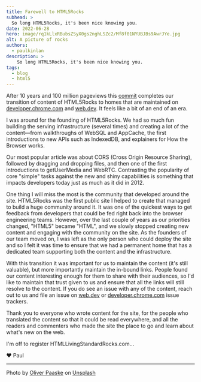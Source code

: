 ```yaml
---
title: Farewell to HTML5Rocks
subhead: >
  So long HTML5Rocks, it's been nice knowing you.
date: 2022-06-28
hero: image/rq1kLlxRBubsZSyX0gs2nghLSZc2/Mf8f01NYUBJBs9AwrJYe.jpg
alt: A picture of rocks
authors: 
  - paulkinlan
description: >
    So long HTML5Rocks, it's been nice knowing you.
tags:
  - blog
  - html5
---
```


After 10 years and 100 million pageviews this 
[commit](https://github.com/html5rocks/www.html5rocks.com/pull/1548) completes 
our transition of content of HTML5Rocks to homes that are maintained on 
[developer.chrome.com](https://developer.chrome.com/) and 
[web.dev](/). It feels like a bit of an end of an era.

I was around for the founding of HTML5Rocks. We had so much fun building the 
serving infrastructure (several times) and creating a lot of the content—from 
walkthroughs of WebSQL and AppCache, the first introductions to new APIs such as 
IndexedDB, and explainers for How the Browser works.

Our most popular article was about CORS (Cross Origin Resource Sharing), 
followed by dragging and dropping files, and then one of the first introductions 
to getUserMedia and WebRTC. Contrasting the popularity of core "simple" tasks 
against the new and shiny capabilities is something that impacts developers 
today just as much as it did in 2012.

One thing I will miss the most is the community that developed around the site. 
HTML5Rocks was the first public site I helped to create that managed to build a 
huge community around it. It was one of the quickest ways to get feedback from 
developers that could be fed right back into the browser engineering teams. 
However, over the last couple of years as our priorities changed, "HTML5" became 
"HTML", and we slowly stopped creating new content and engaging with the 
community on the site. As the founders of our team moved on, I was left as the 
only person who could deploy the site and so I felt it was time to ensure that 
we had a permanent home that has a dedicated team supporting both the content 
and the infrastructure.

With this transition it was important for us to maintain the content (it's still 
valuable), but more importantly maintain the in-bound links. People found our 
content interesting enough for them to share with their audiences, so I'd like 
to maintain that trust given to us and ensure that all the links will still 
resolve to the content. If you do see an issue with any of the content, reach out
to us and file an issue on 
[web.dev](https://github.com/googlechrome/web.dev/issues) or 
[developer.chrome.com](https://github.com/googlechrome/developer.chrome.com/issues) 
issue trackers.

Thank you to everyone who wrote content for the site, for the people who 
translated the content so that it could be read everywhere, and all the readers 
and commenters who made the site the place to go and learn about what's new on 
the web.

I'm off to register HTMLLivingStandardRocks.com…

♥️ Paul

--- 
Photo by [Oliver Paaske](https://unsplash.com/@photolli?utm_source=unsplash&utm_medium=referral&utm_content=creditCopyText) 
on [Unsplash](https://unsplash.com/s/photos/rocks?utm_source=unsplash&utm_medium=referral&utm_content=creditCopyText)
